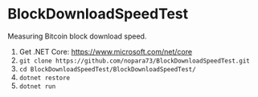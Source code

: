 # BlockDownloadSpeedTest
Measuring Bitcoin block download speed.

1. Get .NET Core: https://www.microsoft.com/net/core  
2. `git clone https://github.com/nopara73/BlockDownloadSpeedTest.git`  
3. `cd BlockDownloadSpeedTest/BlockDownloadSpeedTest/`  
4. `dotnet restore`
5. `dotnet run`
